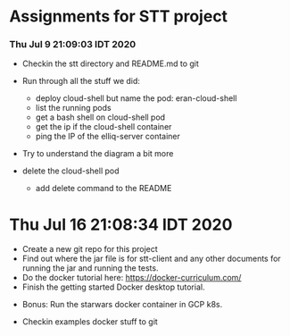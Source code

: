 # Assignments for STT project

### Thu Jul  9 21:09:03 IDT 2020
- Checkin the stt directory and README.md to git
- Run through all the stuff we did:
  - deploy cloud-shell but name the pod: eran-cloud-shell
  - list the running pods
  - get a bash shell on cloud-shell pod
  - get the ip if the cloud-shell container
  - ping the IP of the elliq-server container
- Try to understand the diagram a bit more

- delete the cloud-shell pod
  - add delete command to the README

# Thu Jul 16 21:08:34 IDT 2020
- Create a new git repo for this project
- Find out where the jar file is for stt-client and any other documents for 
  running the jar and running the tests.
- Do the docker tutorial here: https://docker-curriculum.com/
- Finish the getting started Docker desktop tutorial. 
* Bonus: Run the starwars docker container in GCP k8s. 
- Checkin examples docker stuff to git

